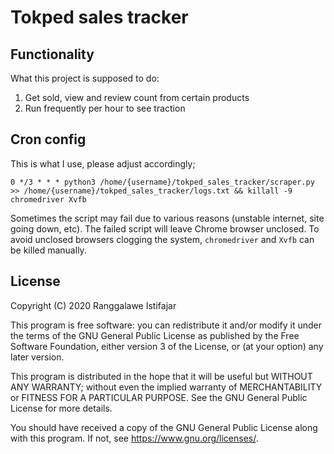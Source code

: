 # Tokped sales tracker
## Functionality
What this project is supposed to do:
1. Get sold, view and review count from certain products
2. Run frequently per hour to see traction

## Cron config
This is what I use, please adjust accordingly;

`0 */3 * * * python3 /home/{username}/tokped_sales_tracker/scraper.py >> /home/{username}/tokped_sales_tracker/logs.txt && killall -9 chromedriver Xvfb`

Sometimes the script may fail due to various reasons (unstable internet, site going down, etc). The failed script will leave Chrome browser unclosed. To avoid unclosed browsers clogging the system, `chromedriver` and `Xvfb` can be killed manually.

## License
Copyright (C) 2020 Ranggalawe Istifajar

This program is free software: you can redistribute it and/or modify it under the terms of the GNU General Public License as published by the Free Software Foundation, either version 3 of the License, or (at your option) any later version.

This program is distributed in the hope that it will be useful but WITHOUT ANY WARRANTY; without even the implied warranty of MERCHANTABILITY or FITNESS FOR A PARTICULAR PURPOSE.  See the GNU General Public License for more details.

You should have received a copy of the GNU General Public License along with this program.  If not, see https://www.gnu.org/licenses/.